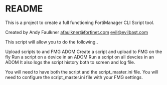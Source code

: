 # README

This is a project to create a full functioning FortiManager CLI Script tool.

Created by Andy Faulkner afaulkner@fortinet.com evil@evilbast.com

This script will allow you to do the following..

Upload scripts to and FMG ADOM
Create a script and upload to FMG on the fly
Run a script on a device in an ADOM
Run a script on all devcies in an ADOM
It also logs the script history both to screen and log file.

You will need to have both the script and the script_master.ini file.
You will need to configure the script_master.ini file with your FMG settings.
